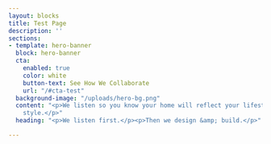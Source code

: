 ```yaml
---
layout: blocks
title: Test Page
description: ''
sections:
- template: hero-banner
  block: hero-banner
  cta:
    enabled: true
    color: white
    button-text: See How We Collaborate
    url: "/#cta-test"
  background-image: "/uploads/hero-bg.png"
  content: "<p>We listen so you know your home will reflect your lifestyle and design
    style.</p>"
  heading: "<p>We listen first.</p><p>Then we design &amp; build.</p>"

---
```

